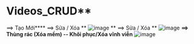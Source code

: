 # Videos_CRUD**
==> Tạo Mới****
==> Sửa / Xóa **
![image](https://github.com/Vquang201/Videos_CRUD/assets/86041274/aacb5b47-9806-47e4-994c-32d0479aa411)
**
==> Sửa / Xóa **
![image](https://github.com/Vquang201/Videos_CRUD/assets/86041274/17a71069-55d9-4cc5-bdbf-956ec9b2d062)
**==> Thùng rác (Xóa mềm) -- Khôi phục/Xóa vĩnh viễn**
![image](https://github.com/Vquang201/Videos_CRUD/assets/86041274/162794ef-fee6-48c4-b1b7-7817af93f64e)


